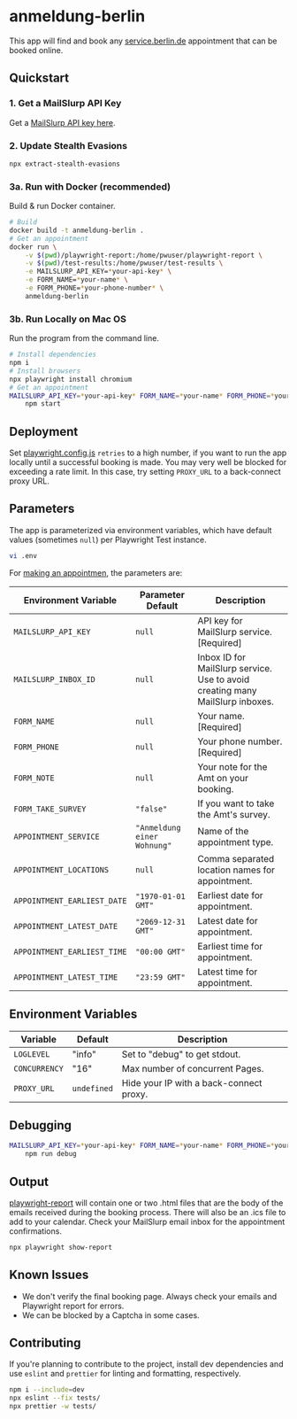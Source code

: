 # anmeldung-berlin

This app will find and book any [service.berlin.de](https://service.berlin.de) appointment that can be booked online.

## Quickstart

### 1. Get a MailSlurp API Key

Get a [MailSlurp API key here](https://app.mailslurp.com/sign-up/).

### 2. Update Stealth Evasions

```bash
npx extract-stealth-evasions
```

### 3a. Run with Docker (recommended)

Build & run Docker container.

```bash
# Build
docker build -t anmeldung-berlin .
# Get an appointment
docker run \
    -v $(pwd)/playwright-report:/home/pwuser/playwright-report \
    -v $(pwd)/test-results:/home/pwuser/test-results \
    -e MAILSLURP_API_KEY=*your-api-key* \
    -e FORM_NAME=*your-name* \
    -e FORM_PHONE=*your-phone-number* \
    anmeldung-berlin
```

### 3b. Run Locally on Mac OS

Run the program from the command line.

```bash
# Install dependencies
npm i
# Install browsers
npx playwright install chromium
# Get an appointment
MAILSLURP_API_KEY=*your-api-key* FORM_NAME=*your-name* FORM_PHONE=*your-phone-number* \
    npm start
```

## Deployment

Set [playwright.config.js](/playwright.config.js) `retries` to a high number, if you want to run the app locally until a successful booking is made. You may very well be blocked for exceeding a rate limit. In this case, try setting `PROXY_URL` to a back-connect proxy URL.

## Parameters

The app is parameterized via environment variables, which have default values (sometimes `null`) per Playwright Test instance.

```bash
vi .env
```

For [making an appointmen](/tests/appointment.test.js), the parameters are:

Environment Variable | Parameter Default | Description
---------|----------|---------
 `MAILSLURP_API_KEY` | `null` | API key for MailSlurp service. [Required]
 `MAILSLURP_INBOX_ID` | `null` | Inbox ID for MailSlurp service. Use to avoid creating many MailSlurp inboxes.
 `FORM_NAME` | `null` | Your name. [Required]
 `FORM_PHONE` | `null` | Your phone number. [Required]
 `FORM_NOTE` | `null` | Your note for the Amt on your booking.
 `FORM_TAKE_SURVEY` | `"false"` | If you want to take the Amt's survey.
 `APPOINTMENT_SERVICE` | `"Anmeldung einer Wohnung"` | Name of the appointment type.
 `APPOINTMENT_LOCATIONS` | `null` | Comma separated location names for appointment.
 `APPOINTMENT_EARLIEST_DATE` | `"1970-01-01 GMT"` | Earliest date for appointment.
 `APPOINTMENT_LATEST_DATE` | `"2069-12-31 GMT"` | Latest date for appointment.
 `APPOINTMENT_EARLIEST_TIME` | `"00:00 GMT"` | Earliest time for appointment.
 `APPOINTMENT_LATEST_TIME` | `"23:59 GMT"` | Latest time for appointment.

## Environment Variables

Variable | Default | Description
---------|----------|---------
`LOGLEVEL` | "info" | Set to "debug" to get stdout.
`CONCURRENCY` | "16" | Max number of concurrent Pages.
`PROXY_URL` | `undefined` | Hide your IP with a back-connect proxy.

## Debugging

```bash
MAILSLURP_API_KEY=*your-api-key* FORM_NAME=*your-name* FORM_PHONE=*your-phone-number* \
    npm run debug
```

## Output

[playwright-report](./playwright-report) will contain one or two .html files that are the body of the emails received during the booking process. There will also be an .ics file to add to your calendar. Check your MailSlurp email inbox for the appointment confirmations.

```bash
npx playwright show-report
```

## Known Issues

- We don't verify the final booking page. Always check your emails and Playwright report for errors.
- We can be blocked by a Captcha in some cases.

## Contributing

If you're planning to contribute to the project, install dev dependencies and use `eslint` and `prettier` for linting and formatting, respectively.

```bash
npm i --include=dev
npx eslint --fix tests/
npx prettier -w tests/
```
